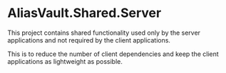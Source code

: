 # AliasVault.Shared.Server

This project contains shared functionality used only by the server applications and not required by the client applications.

This is to reduce the number of client dependencies and keep the client applications as lightweight as possible.